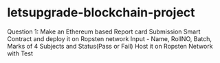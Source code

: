 # letsupgrade-blockchain-project
Question 1: Make an Ethereum based Report card Submission Smart Contract and deploy it on Ropsten network Input - Name, RollNO, Batch, Marks of 4 Subjects and Status(Pass or Fail) Host it on Ropsten Network with Test
